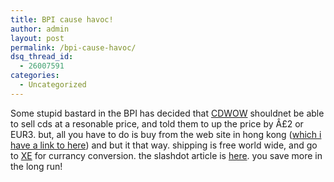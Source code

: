```yaml
---
title: BPI cause havoc!
author: admin
layout: post
permalink: /bpi-cause-havoc/
dsq_thread_id:
  - 26007591
categories:
  - Uncategorized
---
```

Some stupid bastard in the BPI has decided that [CDWOW][1] shouldnet be able to sell cds at a resonable price, and told them to up the price by Â£2 or EUR3. but, all you have to do is buy from the web site in hong kong ([which i have a link to here][2]) and but it that way. shipping is free world wide, and go to [XE][3] for currancy conversion. the slashdot article is [here][4]. you save more in the long run!

 [1]: http://www.cdwow.ie
 [2]: http://www4.cd-wow.com.hk/
 [3]: http://www.xe.com
 [4]: http://slashdot.org/article.pl?sid=04/01/22/1415206
